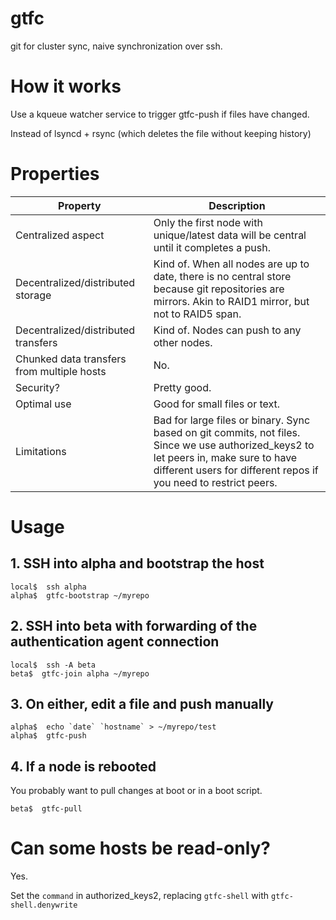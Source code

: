 # gtfc
git for cluster sync, naive synchronization over ssh.

# How it works

Use a kqueue watcher service to trigger gtfc-push if files have changed.

Instead of lsyncd + rsync (which deletes the file without keeping history)

# Properties

Property                                   | Description
-------------------------------------------|------------------
Centralized aspect                         | Only the first node with unique/latest data will be central until it completes a push.
Decentralized/distributed storage          | Kind of. When all nodes are up to date, there is no central store because git repositories are mirrors. Akin to RAID1 mirror, but not to RAID5 span.
Decentralized/distributed transfers        | Kind of. Nodes can push to any other nodes.
Chunked data transfers from multiple hosts | No.
Security?                                  | Pretty good.
Optimal use                                | Good for small files or text.
Limitations                                | Bad for large files or binary. Sync based on git commits, not files. Since we use authorized_keys2 to let peers in, make sure to have different users for different repos if you need to restrict peers.

# Usage

## 1. SSH into alpha and bootstrap the host

```
local$  ssh alpha
alpha$  gtfc-bootstrap ~/myrepo
```

## 2. SSH into beta with forwarding of the authentication agent connection

```
local$  ssh -A beta
beta$  gtfc-join alpha ~/myrepo
```

## 3. On either, edit a file and push manually

```
alpha$  echo `date` `hostname` > ~/myrepo/test
alpha$  gtfc-push
```

## 4. If a node is rebooted

You probably want to pull changes at boot or in a boot script.

```
beta$  gtfc-pull
```

# Can some hosts be read-only?

Yes.

Set the `command` in authorized_keys2, replacing `gtfc-shell` with `gtfc-shell.denywrite`
```
